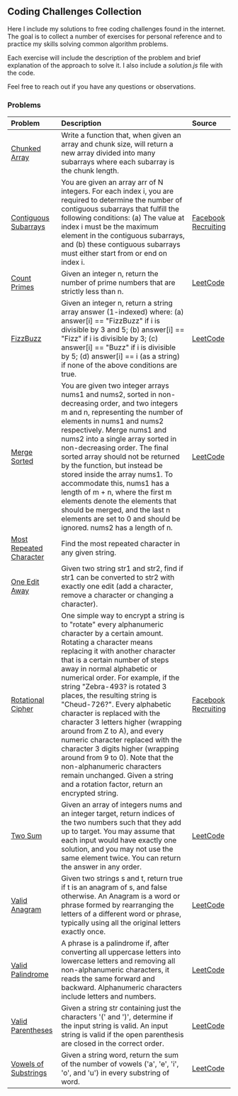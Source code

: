 ## Coding Challenges Collection

Here I include my solutions to free coding challenges found in the internet. The goal is to collect a number of exercises for personal reference and to practice my skills solving common algorithm problems.

Each exercise will include the description of the problem and brief explanation of the approach to solve it. I also include a _solution.js_ file with the code.

Feel free to reach out if you have any questions or observations.

### Problems

| Problem                                             | Description                                                                                                                                                                                                                                                                                                                                                                                                                                                                                                                                                                                                                                                                                         | Source                                                                                                               |
| :-------------------------------------------------- | :-------------------------------------------------------------------------------------------------------------------------------------------------------------------------------------------------------------------------------------------------------------------------------------------------------------------------------------------------------------------------------------------------------------------------------------------------------------------------------------------------------------------------------------------------------------------------------------------------------------------------------------------------------------------------------------------------- | :------------------------------------------------------------------------------------------------------------------- |
| [Chunked Array](ChunkedArray.js)                    | Write a function that, when given an array and chunk size, will return a new array divided into many subarrays where each subarray is the chunk length.                                                                                                                                                                                                                                                                                                                                                                                                                                                                                                                                             |                                                                                                                      |
| [Contiguous Subarrays](ContiguousSubarrays.js)      | You are given an array arr of N integers. For each index i, you are required to determine the number of contiguous subarrays that fulfill the following conditions: (a) The value at index i must be the maximum element in the contiguous subarrays, and (b) these contiguous subarrays must either start from or end on index i.                                                                                                                                                                                                                                                                                                                                                                  | [Facebook Recruiting](https://www.facebookrecruiting.com/portal/interview_prep_hub?scrollToSection=CODING_EXERCISES) |
| [Count Primes](CountPrimes.js)                      | Given an integer n, return the number of prime numbers that are strictly less than n.                                                                                                                                                                                                                                                                                                                                                                                                                                                                                                                                                                                                               | [LeetCode](https://leetcode.com/problems/count-primes/)                                                              |
| [FizzBuzz](FizzBuzz.js)                             | Given an integer n, return a string array answer (1-indexed) where: (a) answer[i] == "FizzBuzz" if i is divisible by 3 and 5; (b) answer[i] == "Fizz" if i is divisible by 3; (c) answer[i] == "Buzz" if i is divisible by 5; (d) answer[i] == i (as a string) if none of the above conditions are true.                                                                                                                                                                                                                                                                                                                                                                                            | [LeetCode](https://leetcode.com/problems/fizz-buzz/)                                                                 |
| [Merge Sorted](MergeSorted.js)                      | You are given two integer arrays nums1 and nums2, sorted in non-decreasing order, and two integers m and n, representing the number of elements in nums1 and nums2 respectively. Merge nums1 and nums2 into a single array sorted in non-decreasing order. The final sorted array should not be returned by the function, but instead be stored inside the array nums1. To accommodate this, nums1 has a length of m + n, where the first m elements denote the elements that should be merged, and the last n elements are set to 0 and should be ignored. nums2 has a length of n.                                                                                                                | [LeetCode](https://leetcode.com/problems/merge-sorted-array/)                                                        |
| [Most Repeated Character](MostRepeatedCharacter.js) | Find the most repeated character in any given string.                                                                                                                                                                                                                                                                                                                                                                                                                                                                                                                                                                                                                                               |                                                                                                                      |
| [One Edit Away](OneEditAway.js)                     | Given two string str1 and str2, find if str1 can be converted to str2 with exactly one edit (add a character, remove a character or changing a character).                                                                                                                                                                                                                                                                                                                                                                                                                                                                                                                                          |                                                                                                                      |
| [Rotational Cipher](RotationalCipher.js)            | One simple way to encrypt a string is to "rotate" every alphanumeric character by a certain amount. Rotating a character means replacing it with another character that is a certain number of steps away in normal alphabetic or numerical order. For example, if the string "Zebra-493? is rotated 3 places, the resulting string is "Cheud-726?". Every alphabetic character is replaced with the character 3 letters higher (wrapping around from Z to A), and every numeric character replaced with the character 3 digits higher (wrapping around from 9 to 0). Note that the non-alphanumeric characters remain unchanged. Given a string and a rotation factor, return an encrypted string. | [Facebook Recruiting](https://www.facebookrecruiting.com/portal/interview_prep_hub?scrollToSection=CODING_EXERCISES) |
| [Two Sum](TwoSum.js)                                | Given an array of integers nums and an integer target, return indices of the two numbers such that they add up to target. You may assume that each input would have exactly one solution, and you may not use the same element twice. You can return the answer in any order.                                                                                                                                                                                                                                                                                                                                                                                                                       | [LeetCode](https://leetcode.com/problems/two-sum/)                                                                   |
| [Valid Anagram](ValidAnagram.js)                    | Given two strings s and t, return true if t is an anagram of s, and false otherwise. An Anagram is a word or phrase formed by rearranging the letters of a different word or phrase, typically using all the original letters exactly once.                                                                                                                                                                                                                                                                                                                                                                                                                                                         | [LeetCode](https://leetcode.com/problems/valid-anagram/)                                                             |
| [Valid Palindrome](ValidPalindrome.js)              | A phrase is a palindrome if, after converting all uppercase letters into lowercase letters and removing all non-alphanumeric characters, it reads the same forward and backward. Alphanumeric characters include letters and numbers.                                                                                                                                                                                                                                                                                                                                                                                                                                                               | [LeetCode](https://leetcode.com/problems/valid-palindrome/)                                                          |
| [Valid Parentheses](ValidParentheses.js)            | Given a string str containing just the characters '(' and ')', determine if the input string is valid. An input string is valid if the open parenthesis are closed in the correct order.                                                                                                                                                                                                                                                                                                                                                                                                                                                                                                            | [LeetCode](https://leetcode.com/problems/valid-parentheses/)                                                         |
| [Vowels of Substrings](VowelsOfSubstrings.js)       | Given a string word, return the sum of the number of vowels ('a', 'e', 'i', 'o', and 'u') in every substring of word.                                                                                                                                                                                                                                                                                                                                                                                                                                                                                                                                                                               | [LeetCode](https://leetcode.com/problems/vowels-of-all-substrings/)                                                  |
